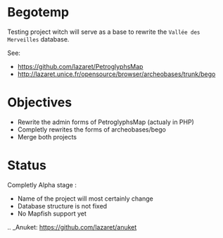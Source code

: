 Begotemp
========
Testing project witch will serve as a base to rewrite the `Vallée des Merveilles` database.

See:
* https://github.com/lazaret/PetroglyphsMap
* http://lazaret.unice.fr/opensource/browser/archeobases/trunk/bego

Objectives
==========
* Rewrite the admin forms of PetroglyphsMap (actualy in PHP)
* Completly rewrites the forms of archeobases/bego
* Merge both projects

Status
======
Completly Alpha stage :
* Name of the project will most certainly change
* Database structure is not fixed
* No Mapfish support yet

.. _Anuket: https://github.com/lazaret/anuket